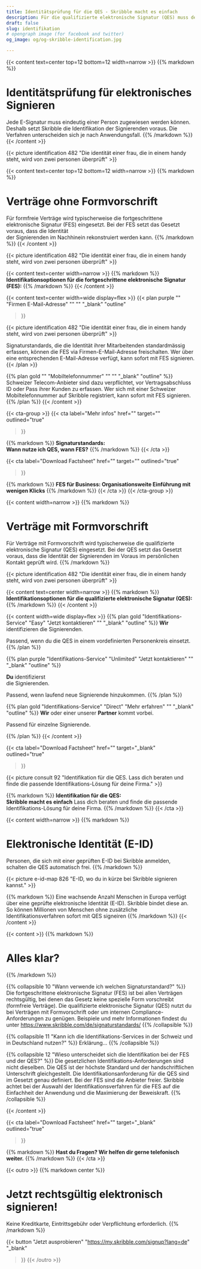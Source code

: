 ```yaml
---
title: Identitätsprüfung für die QES - Skribble macht es einfach
description: Für die qualifizierte elektronische Signatur (QES) muss der Unterzeichnende seine Identität beweisen. Skribble bietet für jeden Geschäftskontext eine passende Identifikationsmöglichkeit an.
draft: false
slug: identifikation
# opengraph image (for facebook and twitter)
og_image: og/og-skribble-identification.jpg

---
```


{{< content text=center top=12 bottom=12 width=narrow >}}
{{% markdown %}}
# Identitätsprüfung für elektronisches Signieren
Jede E-Signatur muss eindeutig einer Person zugewiesen werden können.
Deshalb setzt Skribble die Identifikation der Signierenden voraus. 
Die Verfahren unterscheiden sich je nach Anwendungsfall.
{{% /markdown %}}
{{< /content >}}

{{< picture identification 482 "Die identität einer frau, die in einem handy steht, wird von zwei personen überprüft" >}}

{{< content text=center top=12 bottom=12 width=narrow >}}
{{% markdown %}}
# Verträge ohne Formvorschrift
Für formfreie Verträge wird typischerweise die fortgeschrittene elektronische Signatur (FES) eingesetzt. Bei der FES setzt das Gesetzt voraus, dass die Identität <br class="hide-for-mobile">der Signierenden im Nachhinein rekonstruiert werden kann.
{{% /markdown %}}
{{< /content >}}

{{< picture identification 482 "Die identität einer frau, die in einem handy steht, wird von zwei personen überprüft" >}}

{{< content text=center width=narrow >}}
{{% markdown %}}
**Identifikationsoptionen für die fortgeschrittene elektronische Signatur (FES):**
{{% /markdown %}}
{{< /content >}}

{{< content text=center width=wide display=flex >}}
{{< plan
  purple
  ""
  "Firmen E-Mail-Adresse"
  ""
  ""
  "_blank"
  "outline"
>}}

{{< picture identification 482 "Die identität einer frau, die in einem handy steht, wird von zwei personen überprüft" >}}

Signaturstandards, die die Identität ihrer Mitarbeitenden standardmässig erfassen, können die FES via Firmen-E-Mail-Adresse freischalten. Wer über eine entsprechenden E-Mail-Adresse verfügt, kann sofort mit FES signieren.
{{< /plan >}}

{{% plan
  gold
  ""
  "Mobiltelefonnummer"
  ""
  ""
  "_blank"
  "outline"
%}}
Schweizer Telecom-Anbieter sind dazu verpflichtet, vor Vertragsabschluss ID oder Pass ihrer Kunden zu erfassen. Wer sich mit einer Schweizer Mobiltelefonnummer auf Skribble registriert, kann sofort mit FES signieren.
{{% /plan %}}
{{< /content >}}

{{< cta-group >}}
{{< cta
  label="Mehr infos"
  href=""
  target=""
  outlined="true"
>}}

{{% markdown %}}
**Signaturstandards: <br class="hide-for-mobile">Wann nutze ich QES, wann FES?**
{{% /markdown %}}
{{< /cta >}}

{{< cta
  label="Download Factsheet"
  href=""
  target=""
  outlined="true"
>}}

{{% markdown %}}
**FES für Business: Organisationsweite Einführung mit wenigen Klicks**
{{% /markdown %}}
{{< /cta >}}
{{< /cta-group >}}

{{< content width=narrow >}}
{{% markdown %}}
# Verträge mit Formvorschrift
Für Verträge mit Formvorschrift wird typischerweise die qualifizierte elektronische Signatur (QES) eingesetzt. Bei der QES setzt das Gesetzt voraus, dass die Identität der Signierenden im Voraus im persönlichen Kontakt geprüft wird.
{{% /markdown %}}

{{< picture identification 482 "Die identität einer frau, die in einem handy steht, wird von zwei personen überprüft" >}}

{{< content text=center width=narrow >}}
{{% markdown %}}
**Identifikationsoptionen für die qualifizierte elektronische Signatur (QES):**
{{% /markdown %}}
{{< /content >}}

{{< content width=wide display=flex >}}
{{% plan
  gold
  "Identifikations-Service"
  "Easy"
  "Jetzt kontaktieren"
  ""
  "_blank"
  "outline"
%}}
**Wir** identifizieren
die Signierenden.

Passend, wenn du die QES
in einem vordefinierten Personenkreis einsetzt.
{{% /plan %}}

{{% plan
  purple
  "Identifikations-Service"
  "Unlimited"
  "Jetzt kontaktieren"
  ""
  "_blank"
  "outline"
%}}

**Du** identifizierst<br class="hide-for-mobile">
die Signierenden.

Passend, wenn laufend
neue Signierende
hinzukommen.
{{% /plan %}}

{{% plan
  gold
  "Identifikations-Service"
  "Direct"
  "Mehr erfahren"
  ""
  "_blank"
  "outline"
%}}
**Wir** oder einer unserer **Partner** kommt vorbei.

Passend für einzelne Signierende.

{{% /plan %}}
{{< /content >}}

{{< cta
  label="Download Factsheet"
  href=""
  target="_blank"
  outlined="true"
>}}

{{< picture consult 92 "Identifikation für die QES. Lass dich beraten und finde die passende Identifikations-Lösung für deine Firma." >}}

{{% markdown %}}
**Identifikation für die QES: <br class="hide-for-mobile">Skribble macht es einfach**
Lass dich beraten und finde die passende Identifikations-Lösung für deine Firma.
{{% /markdown %}}
{{< /cta >}}

{{< content width=narrow >}}
{{% markdown %}}
# Elektronische Identität (E-ID)
Personen, die sich mit einer geprüften E-ID bei Skribble anmelden, <br class="hide-for-mobile">schalten die QES automatisch frei.
{{% /markdown %}}

{{< picture e-id-map 826 "E-ID, wo du in kürze bei Skribble signieren kannst." >}}

{{% markdown %}}
Eine wachsende Anzahl Menschen in Europa verfügt über eine geprüfte elektronische Identität (E-ID). Skribble bindet diese an. So können Millionen von Menschen ohne zusätzliche Identifikationsverfahren sofort mit QES signeiren
{{% /markdown %}}
{{< /content >}}

{{< content >}}
{{% markdown %}}
# Alles klar?
{{% /markdown %}}

{{% collapsible 10 "Wann verwende ich welchen Signaturstandard?" %}}
Die fortgeschrittene elektronische Signatur (FES) ist bei allen Verträgen rechtsgültig, bei denen das Gesetz keine spezielle Form vorschreibt (formfreie Verträge). Die qualifizierte elektronische Signatur (QES) nutzt du bei Verträgen mit Formvorschrift oder um internen Compliance-Anforderungen zu genügen. Beispiele und mehr Informationen findest du unter https://www.skribble.com/de/signaturstandards/
{{% /collapsible %}}

{{% collapsible 11 "Kann ich die Identifikations-Services in der Schweiz und in Deutschland nutzen?" %}}
Erklärung…
{{% /collapsible %}}

{{% collapsible 12 "Wieso unterscheidet sich die Identifikation bei der FES und der QES?" %}}
Die gesetzlichen Identifikations-Anforderungen sind nicht dieselben.
Die QES ist der höchste Standard und der handschriftlichen Unterschrift gleichgestellt. Die Identifikationsanforderung für die QES sind im Gesetzt genau definiert.
Bei der FES sind die Anbieter freier. Skribble achtet bei der Auswahl der Identifikationsverfahren für die FES auf die Einfachheit der Anwendung und die Maximierung der Beweiskraft.
{{% /collapsible %}}

{{< /content >}}

{{< cta
  label="Download Factsheet"
  href=""
  target="_blank"
  outlined="true"
>}}

{{% markdown %}}
**Hast du Fragen? Wir helfen dir gerne telefonisch weiter.**
{{% /markdown %}}
{{< /cta >}}


{{< outro   >}}
{{% markdown center %}}
# Jetzt rechtsgültig elektronisch signieren!
Keine Kreditkarte, Eintrittsgebühr oder
Verpflichtung erforderlich.
{{% /markdown %}}

{{< button
  "Jetzt ausprobieren"
  "https://my.skribble.com/signup?lang=de"
  "_blank"
>}}
{{< /outro >}}